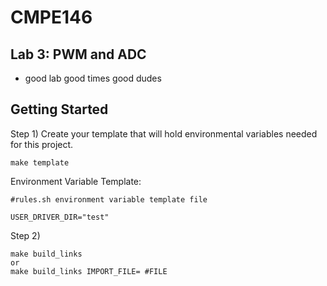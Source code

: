 # CMPE146
## Lab 3: PWM and ADC
- good lab good times good dudes

## Getting Started

Step 1) Create your template that will hold environmental variables needed for this project. 

```
make template
```

Environment Variable Template: 
```
#rules.sh environment variable template file

USER_DRIVER_DIR="test"
```

Step 2) 
```
make build_links
or
make build_links IMPORT_FILE= #FILE
```
